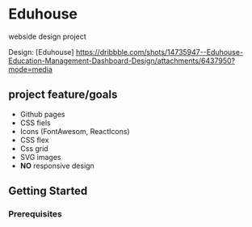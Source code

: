 # Eduhouse

webside design project

Design: [Eduhouse] https://dribbble.com/shots/14735947--Eduhouse-Education-Management-Dashboard-Design/attachments/6437950?mode=media


## project feature/goals

- Github pages
- CSS fiels 
- Icons (FontAwesom, ReactIcons)
- CSS flex
- Css grid
- SVG images
- **NO** responsive design

## Getting Started

### Prerequisites 
